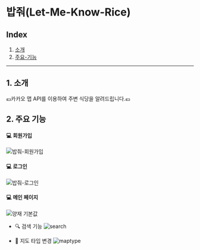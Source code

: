 # 밥줘(Let-Me-Know-Rice)

## Index
1. [소개](#1-소개)
2. [주요-기능](#2.-주요-기능)

---
## 1. 소개
💶카카오 맵 API를 이용하여 주변 식당을 알려드립니다.💶

## 2. 주요 기능
#### 💻 회원가입
![밥줘-회원가입](https://user-images.githubusercontent.com/79133968/138590873-9fbe5033-1cc1-44e8-807f-cbb5271ca47e.png)

#### 💻 로그인
![밥줘-로그인](https://user-images.githubusercontent.com/79133968/138590886-495654db-9391-4ad6-9c80-fede0ded52f5.png)

#### 💻 메인 페이지
![양재 기본값](https://user-images.githubusercontent.com/79133968/138590930-21556886-f0a6-4892-8f99-b1f148c91ef0.png)

+ 🔍 검색 기능
![search](https://user-images.githubusercontent.com/79133968/138590941-4117c124-2039-40ff-b255-b32c46a3475f.png)

+  🎨 지도 타입 변경
![maptype](https://user-images.githubusercontent.com/79133968/138590961-cc566327-37c9-4eed-9e84-f26542ea6d4c.png)

